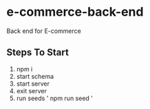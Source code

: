 # e-commerce-back-end
Back end for E-commerce 

## Steps To Start
1. npm i
2. start schema
3. start server
4. exit server
5. run seeds ' npm run seed '